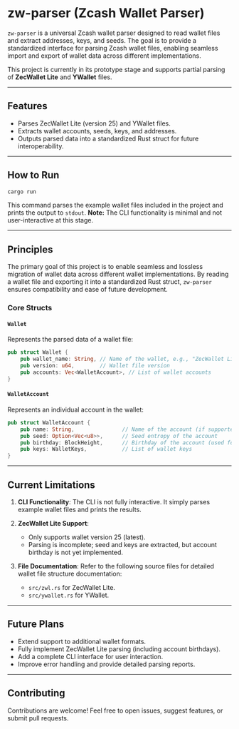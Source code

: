 # zw-parser (Zcash Wallet Parser)

`zw-parser` is a universal Zcash wallet parser designed to read wallet files and extract addresses, keys, and seeds. The goal is to provide a standardized interface for parsing Zcash wallet files, enabling seamless import and export of wallet data across different implementations.

This project is currently in its prototype stage and supports partial parsing of **ZecWallet Lite** and **YWallet** files.

---

## Features

- Parses ZecWallet Lite (version 25) and YWallet files.
- Extracts wallet accounts, seeds, keys, and addresses.
- Outputs parsed data into a standardized Rust struct for future interoperability.

---

## How to Run

```bash
cargo run
```

This command parses the example wallet files included in the project and prints the output to `stdout`. **Note:** The CLI functionality is minimal and not user-interactive at this stage.

---

## Principles

The primary goal of this project is to enable seamless and lossless migration of wallet data across different wallet implementations. By reading a wallet file and exporting it into a standardized Rust struct, `zw-parser` ensures compatibility and ease of future development.

### Core Structs

#### `Wallet`

Represents the parsed data of a wallet file:

```rs
pub struct Wallet {
    pub wallet_name: String, // Name of the wallet, e.g., "ZecWallet Lite", "YWallet"
    pub version: u64,        // Wallet file version
    pub accounts: Vec<WalletAccount>, // List of wallet accounts
}
```

#### `WalletAccount`

Represents an individual account in the wallet:

```rs
pub struct WalletAccount {
    pub name: String,               // Name of the account (if supported, e.g., YWallet)
    pub seed: Option<Vec<u8>>,      // Seed entropy of the account
    pub birthday: BlockHeight,      // Birthday of the account (used for syncing)
    pub keys: WalletKeys,           // List of wallet keys
}
```

---

## Current Limitations

1. **CLI Functionality**: The CLI is not fully interactive. It simply parses example wallet files and prints the results.

2. **ZecWallet Lite Support**:

   - Only supports wallet version 25 (latest).
   - Parsing is incomplete; seed and keys are extracted, but account birthday is not yet implemented.

3. **File Documentation**: Refer to the following source files for detailed wallet file structure documentation:

   - `src/zwl.rs` for ZecWallet Lite.
   - `src/ywallet.rs` for YWallet.

---

## Future Plans

- Extend support to additional wallet formats.
- Fully implement ZecWallet Lite parsing (including account birthdays).
- Add a complete CLI interface for user interaction.
- Improve error handling and provide detailed parsing reports.

---

## Contributing

Contributions are welcome! Feel free to open issues, suggest features, or submit pull requests.

